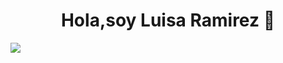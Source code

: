 <div align="center">
  <h1 align="center">Hola,soy Luisa Ramirez  👋</h1>
</div>
<img src="[https://luisapost.my.canva.site/luii](https://luisapost.my.canva.site/luii)">


<!--
**luisaferRP/luisaferRP** is a ✨ _special_ ✨ repository because its `README.md` (this file) appears on your GitHub profile.

Here are some ideas to get you started:

- 🔭 I’m currently working on ...
- 🌱 I’m currently learning ...
- 👯 I’m looking to collaborate on ...
- 🤔 I’m looking for help with ...
- 💬 Ask me about ...
- 📫 How to reach me: ...
- 😄 Pronouns: ...
- ⚡ Fun fact: ...
-->

